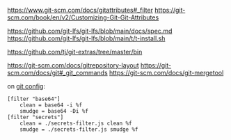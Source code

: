 https://www.git-scm.com/docs/gitattributes#_filter
https://git-scm.com/book/en/v2/Customizing-Git-Git-Attributes

https://github.com/git-lfs/git-lfs/blob/main/docs/spec.md
https://github.com/git-lfs/git-lfs/blob/main/t/t-install.sh

https://github.com/tj/git-extras/tree/master/bin

https://git-scm.com/docs/gitrepository-layout
https://git-scm.com/docs/git#_git_commands
https://git-scm.com/docs/git-mergetool

on [git config](./.git/config):

```
[filter "base64"]
	clean = base64 -i %f
	smudge = base64 -Di %f
[filter "secrets"]
	clean = ./secrets-filter.js clean %f
	smudge = ./secrets-filter.js smudge %f
```
